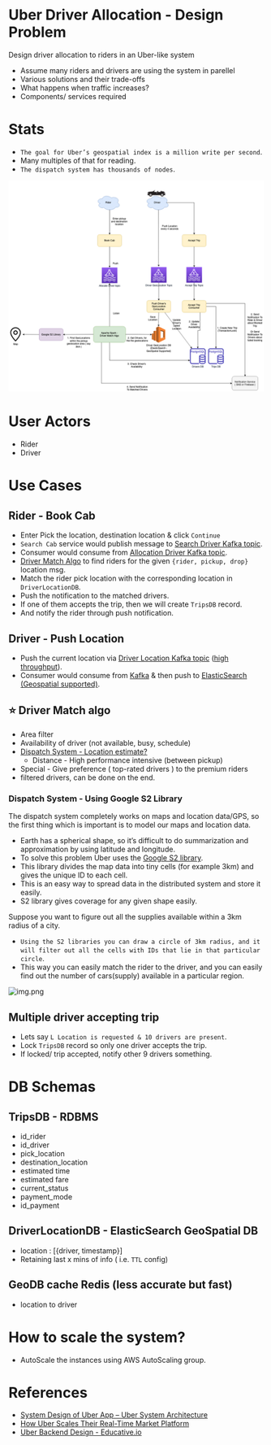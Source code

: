 
# Uber Driver Allocation - Design Problem

Design driver allocation to riders in an Uber-like system
- Assume many riders and drivers are using the system in parellel
- Various solutions and their trade-offs
- What happens when traffic increases?
- Components/ services required

# Stats
- `The goal for Uber’s geospatial index is a million write per second`.
- Many multiples of that for reading.
- `The dispatch system has thousands of nodes`.


![img.png](assets/UberDriverAllocation.drawio.png)

# User Actors
- Rider
- Driver

# Use Cases

## Rider - Book Cab
- Enter Pick the location, destination location & click `Continue`
- `Search Cab` service would publish message to [Search Driver Kafka topic](../../1_HLDDesignComponents/4_MessageBrokers/Kafka.md).
- Consumer would consume from [Allocation Driver Kafka topic](../../1_HLDDesignComponents/4_MessageBrokers/Kafka.md).
- [Driver Match Algo](#star-driver-match-algo) to find riders for the given `{rider, pickup, drop}` location msg.
- Match the rider pick location with the corresponding location in `DriverLocationDB`.
- Push the notification to the matched drivers.
- If one of them accepts the trip, then we will create `TripsDB` record. 
- And notify the rider through push notification.

## Driver - Push Location
- Push the current location via [Driver Location Kafka topic](../../1_HLDDesignComponents/4_MessageBrokers/Kafka.md) ([high throughput](../../1_HLDDesignComponents/0_SystemGlossaries/LatencyThroughput.md)).
- Consumer would consume from [Kafka](../../1_HLDDesignComponents/4_MessageBrokers/Kafka.md) & then push to [ElasticSearch (Geospatial supported)](../../1_HLDDesignComponents/3_DatabaseComponents/NoSQL-Databases/ElasticSearch#geospatial-support).

## :star: Driver Match algo
- Area filter
- Availability of driver (not available, busy, schedule)
- [Dispatch System - Location estimate?](#dispatch-system---using-google-s2-library)
  - Distance - High performance intensive (between pickup)
- Special - Give preference ( top-rated drivers ) to the premium riders
- filtered drivers, can be done on the end.

### Dispatch System - Using Google S2 Library

The dispatch system completely works on maps and location data/GPS, so the first thing which is important is to model our maps and location data.
- Earth has a spherical shape, so it’s difficult to do summarization and approximation by using latitude and longitude. 
- To solve this problem Uber uses the [Google S2 library](https://s2geometry.io/). 
- This library divides the map data into tiny cells (for example 3km) and gives the unique ID to each cell. 
- This is an easy way to spread data in the distributed system and store it easily.
- S2 library gives coverage for any given shape easily. 

Suppose you want to figure out all the supplies available within a 3km radius of a city. 
- `Using the S2 libraries you can draw a circle of 3km radius, and it will filter out all the cells with IDs that lie in that particular circle`. 
- This way you can easily match the rider to the driver, and you can easily find out the number of cars(supply) available in a particular region.

![img.png](https://s2geometry.io/devguide/img/s2hierarchy.gif)

## Multiple driver accepting trip
- Lets say `L Location is requested & 10 drivers are present`.
- Lock `TripsDB` record so only one driver accepts the trip.
- If locked/ trip accepted, notify other 9 drivers something.

# DB Schemas

## TripsDB - RDBMS
- id_rider
- id_driver
- pick_location
- destination_location
- estimated time
- estimated fare
- current_status
- payment_mode
- id_payment

## DriverLocationDB - ElasticSearch GeoSpatial DB
- location : [{driver, timestamp}]
- Retaining last x mins of info ( i.e. `TTL` config)

## GeoDB cache Redis (less accurate but fast)
- location to driver

# How to scale the system?
- AutoScale the instances using AWS AutoScaling group.

# References
- [System Design of Uber App – Uber System Architecture](https://www.geeksforgeeks.org/system-design-of-uber-app-uber-system-architecture/)
- [How Uber Scales Their Real-Time Market Platform](http://highscalability.com/blog/2015/9/14/how-uber-scales-their-real-time-market-platform.html)
- [Uber Backend Design - Educative.io](https://www.educative.io/blog/uber-backend-system-design)
